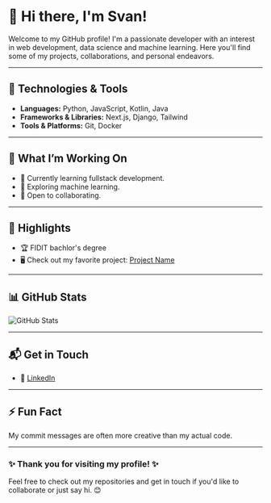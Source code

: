 # 👋 Hi there, I'm Svan!

Welcome to my GitHub profile! I'm a passionate developer with an interest in web development, data science and machine learning. Here you'll find some of my projects, collaborations, and personal endeavors.

---

## 🔧 Technologies & Tools
- **Languages:** Python, JavaScript, Kotlin, Java
- **Frameworks & Libraries:** Next.js, Django, Tailwind
- **Tools & Platforms:** Git, Docker

---

## 🚀 What I’m Working On
- 🌱 Currently learning fullstack development.
- 🔭 Exploring machine learning.
- 🤝 Open to collaborating.

---

## 🌟 Highlights
- 🏆 FIDIT bachlor's degree
- 🖥️ Check out my favorite project: [Project Name](https://github/svantip/YumeYokujo)

---

## 📊 GitHub Stats
![GitHub Stats](https://github-readme-stats.vercel.app/api?username=svantip&show_icons=true&theme=radical)

---

## 📬 Get in Touch
- 🔗 [LinkedIn]([https://linkedin.com/in/yourprofile](https://www.linkedin.com/in/svan-tipuri%C4%87-45a6a5291/))

---

## ⚡ Fun Fact
My commit messages are often more creative than my actual code.

---

### ✨ Thank you for visiting my profile! ✨
Feel free to check out my repositories and get in touch if you'd like to collaborate or just say hi. 😊
